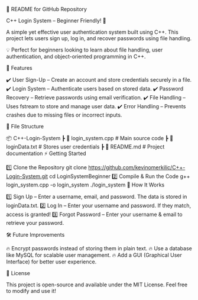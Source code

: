 📌 README for GitHub Repository

C++ Login System – Beginner Friendly! 🚀

A simple yet effective user authentication system built using C++. This project lets users sign up, log in, and recover passwords using file handling.

💡 Perfect for beginners looking to learn about file handling, user authentication, and object-oriented programming in C++.

🎯 Features

✔️ User Sign-Up – Create an account and store credentials securely in a file.
✔️ Login System – Authenticate users based on stored data.
✔️ Password Recovery – Retrieve passwords using email verification.
✔️ File Handling – Uses fstream to store and manage user data.
✔️ Error Handling – Prevents crashes due to missing files or incorrect inputs.

📂 File Structure

📦 C++-Login-System
 ┣ 📜 login_system.cpp  # Main source code
 ┣ 📜 loginData.txt     # Stores user credentials
 ┣ 📜 README.md         # Project documentation
⚡ Getting Started

1️⃣ Clone the Repository
git clone https://github.com/kevinomerkilic/C++-Login-System.git
cd LoginSystemBeginner
2️⃣ Compile & Run the Code
g++ login_system.cpp -o login_system
./login_system
🚀 How It Works

1️⃣ Sign Up – Enter a username, email, and password. The data is stored in loginData.txt.
2️⃣ Log In – Enter your username and password. If they match, access is granted!
3️⃣ Forgot Password – Enter your username & email to retrieve your password.

🛠 Future Improvements

🔥 Encrypt passwords instead of storing them in plain text.
🔥 Use a database like MySQL for scalable user management.
🔥 Add a GUI (Graphical User Interface) for better user experience.

📜 License

This project is open-source and available under the MIT License. Feel free to modify and use it!

